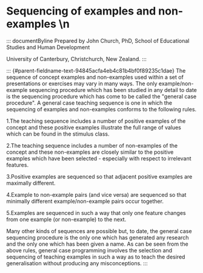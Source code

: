 # Sequencing of examples and non-examples \n

::: documentByline
Prepared by John Church, PhD, School of Educational Studies and Human
Development

University of Canterbury, Christchurch, New Zealand.
:::

::: {#parent-fieldname-text-94845acfa4eb4c81b4bf0f89235c1dae}
The sequence of concept examples and non-examples used within a set of
presentations or exercises may vary in many ways. The only
example/non-example sequencing procedure which has been studied in any
detail to date is the sequencing procedure which has come to be called
the "general case procedure". A general case teaching sequence is one in
which the sequencing of examples and non-examples conforms to the
following rules.

1.The teaching sequence includes a number of positive examples of the
concept and these positive examples illustrate the full range of values
which can be found in the stimulus class.

2.The teaching sequence includes a number of non-examples of the concept
and these non-examples are closely similar to the positive examples
which have been selected - especially with respect to irrelevant
features.

3.Positive examples are sequenced so that adjacent positive examples are
maximally different.

4.Example to non-example pairs (and vice versa) are sequenced so that
minimally different example/non-example pairs occur together.

5.Examples are sequenced in such a way that only one feature changes
from one example (or non-example) to the next.

Many other kinds of sequences are possible but, to date, the general
case sequencing procedure is the only one which has generated any
research and the only one which has been given a name. As can be seen
from the above rules, general case programming involves the selection
and sequencing of teaching examples in such a way as to teach the
desired generalisation without producing any misconceptions.
:::
